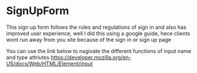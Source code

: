# SignUpForm
This sign up form follows the rules and regulations of sign in and also has improved user experience, well I did this using a google guide, hece clients wont run away from you site because of the sign in or sign up page


You can use the link below to nagivate the different functions of input name and type attriutes
https://developer.mozilla.org/en-US/docs/Web/HTML/Element/input
